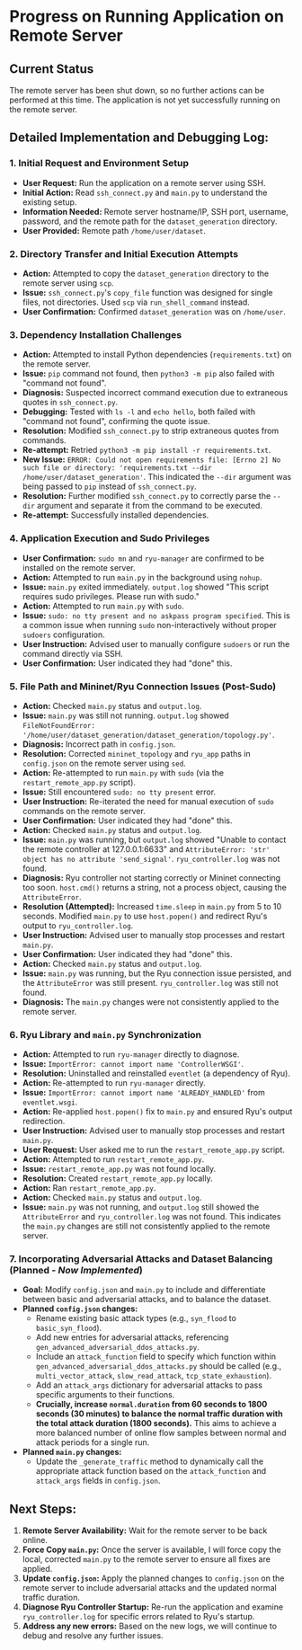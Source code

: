 # Progress on Running Application on Remote Server

## Current Status
The remote server has been shut down, so no further actions can be performed at this time. The application is not yet successfully running on the remote server.

## Detailed Implementation and Debugging Log:

### 1. Initial Request and Environment Setup
*   **User Request:** Run the application on a remote server using SSH.
*   **Initial Action:** Read `ssh_connect.py` and `main.py` to understand the existing setup.
*   **Information Needed:** Remote server hostname/IP, SSH port, username, password, and the remote path for the `dataset_generation` directory.
*   **User Provided:** Remote path `/home/user/dataset`.

### 2. Directory Transfer and Initial Execution Attempts
*   **Action:** Attempted to copy the `dataset_generation` directory to the remote server using `scp`.
*   **Issue:** `ssh_connect.py`'s `copy_file` function was designed for single files, not directories. Used `scp` via `run_shell_command` instead.
*   **User Confirmation:** Confirmed `dataset_generation` was on `/home/user`.

### 3. Dependency Installation Challenges
*   **Action:** Attempted to install Python dependencies (`requirements.txt`) on the remote server.
*   **Issue:** `pip` command not found, then `python3 -m pip` also failed with "command not found".
*   **Diagnosis:** Suspected incorrect command execution due to extraneous quotes in `ssh_connect.py`.
*   **Debugging:** Tested with `ls -l` and `echo hello`, both failed with "command not found", confirming the quote issue.
*   **Resolution:** Modified `ssh_connect.py` to strip extraneous quotes from commands.
*   **Re-attempt:** Retried `python3 -m pip install -r requirements.txt`.
*   **New Issue:** `ERROR: Could not open requirements file: [Errno 2] No such file or directory: 'requirements.txt --dir /home/user/dataset_generation'`. This indicated the `--dir` argument was being passed to `pip` instead of `ssh_connect.py`.
*   **Resolution:** Further modified `ssh_connect.py` to correctly parse the `--dir` argument and separate it from the command to be executed.
*   **Re-attempt:** Successfully installed dependencies.

### 4. Application Execution and Sudo Privileges
*   **User Confirmation:** `sudo mn` and `ryu-manager` are confirmed to be installed on the remote server.
*   **Action:** Attempted to run `main.py` in the background using `nohup`.
*   **Issue:** `main.py` exited immediately. `output.log` showed "This script requires sudo privileges. Please run with sudo."
*   **Action:** Attempted to run `main.py` with `sudo`.
*   **Issue:** `sudo: no tty present and no askpass program specified`. This is a common issue when running `sudo` non-interactively without proper `sudoers` configuration.
*   **User Instruction:** Advised user to manually configure `sudoers` or run the command directly via SSH.
*   **User Confirmation:** User indicated they had "done" this.

### 5. File Path and Mininet/Ryu Connection Issues (Post-Sudo)
*   **Action:** Checked `main.py` status and `output.log`.
*   **Issue:** `main.py` was still not running. `output.log` showed `FileNotFoundError: '/home/user/dataset_generation/dataset_generation/topology.py'`.
*   **Diagnosis:** Incorrect path in `config.json`.
*   **Resolution:** Corrected `mininet_topology` and `ryu_app` paths in `config.json` on the remote server using `sed`.
*   **Action:** Re-attempted to run `main.py` with `sudo` (via the `restart_remote_app.py` script).
*   **Issue:** Still encountered `sudo: no tty present` error.
*   **User Instruction:** Re-iterated the need for manual execution of `sudo` commands on the remote server.
*   **User Confirmation:** User indicated they had "done" this.
*   **Action:** Checked `main.py` status and `output.log`.
*   **Issue:** `main.py` was running, but `output.log` showed "Unable to contact the remote controller at 127.0.0.1:6633" and `AttributeError: 'str' object has no attribute 'send_signal'`. `ryu_controller.log` was not found.
*   **Diagnosis:** Ryu controller not starting correctly or Mininet connecting too soon. `host.cmd()` returns a string, not a process object, causing the `AttributeError`.
*   **Resolution (Attempted):** Increased `time.sleep` in `main.py` from 5 to 10 seconds. Modified `main.py` to use `host.popen()` and redirect Ryu's output to `ryu_controller.log`.
*   **User Instruction:** Advised user to manually stop processes and restart `main.py`.
*   **User Confirmation:** User indicated they had "done" this.
*   **Action:** Checked `main.py` status and `output.log`.
*   **Issue:** `main.py` was running, but the Ryu connection issue persisted, and the `AttributeError` was still present. `ryu_controller.log` was still not found.
*   **Diagnosis:** The `main.py` changes were not consistently applied to the remote server.

### 6. Ryu Library and `main.py` Synchronization
*   **Action:** Attempted to run `ryu-manager` directly to diagnose.
*   **Issue:** `ImportError: cannot import name 'ControllerWSGI'`.
*   **Resolution:** Uninstalled and reinstalled `eventlet` (a dependency of Ryu).
*   **Action:** Re-attempted to run `ryu-manager` directly.
*   **Issue:** `ImportError: cannot import name 'ALREADY_HANDLED'` from `eventlet.wsgi`.
*   **Action:** Re-applied `host.popen()` fix to `main.py` and ensured Ryu's output redirection.
*   **User Instruction:** Advised user to manually stop processes and restart `main.py`.
*   **User Request:** User asked me to run the `restart_remote_app.py` script.
*   **Action:** Attempted to run `restart_remote_app.py`.
*   **Issue:** `restart_remote_app.py` was not found locally.
*   **Resolution:** Created `restart_remote_app.py` locally.
*   **Action:** Ran `restart_remote_app.py`.
*   **Action:** Checked `main.py` status and `output.log`.
*   **Issue:** `main.py` was not running, and `output.log` still showed the `AttributeError` and `ryu_controller.log` was not found. This indicates the `main.py` changes are still not consistently applied to the remote server.

### 7. Incorporating Adversarial Attacks and Dataset Balancing (Planned - *Now Implemented*)
*   **Goal:** Modify `config.json` and `main.py` to include and differentiate between basic and adversarial attacks, and to balance the dataset.
*   **Planned `config.json` changes:**
    *   Rename existing basic attack types (e.g., `syn_flood` to `basic_syn_flood`).
    *   Add new entries for adversarial attacks, referencing `gen_advanced_adversarial_ddos_attacks.py`.
    *   Include an `attack_function` field to specify which function within `gen_advanced_adversarial_ddos_attacks.py` should be called (e.g., `multi_vector_attack`, `slow_read_attack`, `tcp_state_exhaustion`).
    *   Add an `attack_args` dictionary for adversarial attacks to pass specific arguments to their functions.
    *   **Crucially, increase `normal.duration` from 60 seconds to 1800 seconds (30 minutes) to balance the normal traffic duration with the total attack duration (1800 seconds).** This aims to achieve a more balanced number of online flow samples between normal and attack periods for a single run.
*   **Planned `main.py` changes:**
    *   Update the `_generate_traffic` method to dynamically call the appropriate attack function based on the `attack_function` and `attack_args` fields in `config.json`.

## Next Steps:

1.  **Remote Server Availability:** Wait for the remote server to be back online.
2.  **Force Copy `main.py`:** Once the server is available, I will force copy the local, corrected `main.py` to the remote server to ensure all fixes are applied.
3.  **Update `config.json`:** Apply the planned changes to `config.json` on the remote server to include adversarial attacks and the updated normal traffic duration.
4.  **Diagnose Ryu Controller Startup:** Re-run the application and examine `ryu_controller.log` for specific errors related to Ryu's startup.
5.  **Address any new errors:** Based on the new logs, we will continue to debug and resolve any further issues.
